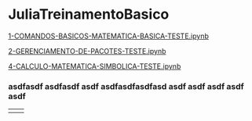 # JuliaTreinamentoBasico

[1-COMANDOS-BASICOS-MATEMATICA-BASICA-TESTE.ipynb](1-COMANDOS-BASICOS-MATEMATICA-BASICA-TESTE.ipynb)

[2-GERENCIAMENTO-DE-PACOTES-TESTE.ipynb](2-GERENCIAMENTO-DE-PACOTES-TESTE.ipynb)

[4-CALCULO-MATEMATICA-SIMBOLICA-TESTE.ipynb](4-CALCULO-MATEMATICA-SIMBOLICA-TESTE.ipynb)



### asdfasdf asdfasdf asdf asdfasdfasdfasd asdf asdf asdf asdf asdf 

|  |  |
| :--- | :--- |
|  |  |



